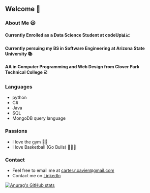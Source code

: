 ## Welcome 👋


### About Me 😃
#### Currently Enrolled as a Data Science Student at codeUp📊📈
#### Currently persuing my BS in Software Engineering at Arizona State University 📚
#### AA in Computer Programming and Web Design from Clover Park Technical College ☑️

### Languages 
- python 
- C#
- Java
- SQL
- MongoDB query language

### Passions
- I love the gym 🏋🏾 
- I love Basketball (Go Bulls) 🏀🐂🔴

### Contact 
- Feel free to email me at carter.r.xavier@gmail.com 
- Contact me on [LinkedIn](https://www.linkedin.com/in/xavier-carter-7b5b49165/)


[![Anurag's GitHub stats](https://github-readme-stats.vercel.app/api?username=carterrxavier&theme=gotham)](https://github.com/anuraghazra/github-readme-stats)


###
<!--
**carterrxavier/carterrxavier** is a ✨ _special_ ✨ repository because its `README.md` (this file) appears on your GitHub profile.


-->
